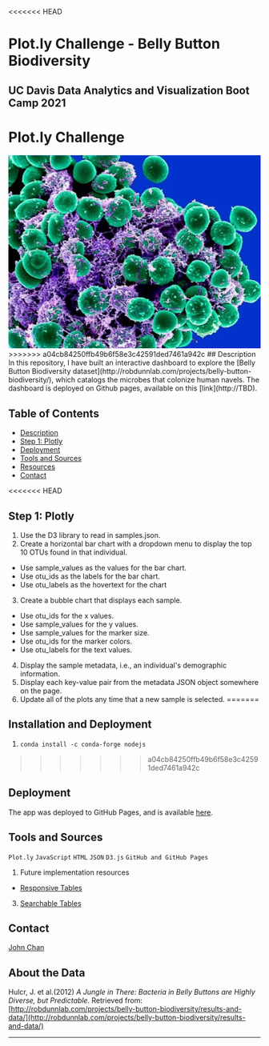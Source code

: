 <<<<<<< HEAD
# Plot.ly Challenge - Belly Button Biodiversity
## UC Davis Data Analytics and Visualization Boot Camp 2021
# Plot.ly Challenge
<img src="Images/Staphylococcus.png">
>>>>>>> a04cb84250ffb49b6f58e3c42591ded7461a942c
## Description
In this repository, I have built an interactive dashboard to explore the [Belly Button Biodiversity dataset](http://robdunnlab.com/projects/belly-button-biodiversity/), which catalogs the microbes that colonize human navels. The dashboard is deployed on Github pages, available on this [link](http://TBD).

## Table of Contents
-   [Description](#description)
-   [Step 1: Plotly](#step-1:-plotly)
-   [Deployment](#deployment)
-   [Tools and Sources](#tools-and-sources)
-   [Resources](#resources)
-   [Contact](#contact)

<<<<<<< HEAD
## Step 1: Plotly
1. Use the D3 library to read in samples.json.
2. Create a horizontal bar chart with a dropdown menu to display the top 10 OTUs found in that individual.
  - Use sample_values as the values for the bar chart.
  - Use otu_ids as the labels for the bar chart.
  - Use otu_labels as the hovertext for the chart
3. Create a bubble chart that displays each sample.
  - Use otu_ids for the x values.
  - Use sample_values for the y values.
  - Use sample_values for the marker size.
  - Use otu_ids for the marker colors.
  - Use otu_labels for the text values.
4. Display the sample metadata, i.e., an individual's demographic information.
5. Display each key-value pair from the metadata JSON object somewhere on the page.
6. Update all of the plots any time that a new sample is selected.
=======
## Installation and Deployment
1. `conda install -c conda-forge nodejs`
>>>>>>> a04cb84250ffb49b6f58e3c42591ded7461a942c

## Deployment
The app was deployed to GitHub Pages, and is available [here](http://TBD).

## Tools and Sources
`Plot.ly`
`JavaScript`
`HTML`
`JSON`
`D3.js`
`GitHub and GitHub Pages`
1. Future implementation resources
  - [Responsive Tables](https://codepen.io/gumetis/pen/OJPNxwy)
3. [Searchable Tables](https://codepen.io/adobewordpress/pen/gbewLV)

## Contact
[John Chan](https://github.com/speedracer05)

## About the Data

Hulcr, J. et al.(2012) _A Jungle in There: Bacteria in Belly Buttons are Highly Diverse, but Predictable_. Retrieved from: [http://robdunnlab.com/projects/belly-button-biodiversity/results-and-data/](http://robdunnlab.com/projects/belly-button-biodiversity/results-and-data/)

- - -

